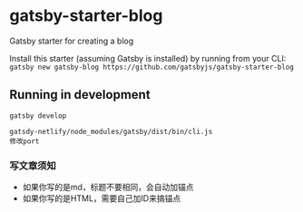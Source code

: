 # gatsby-starter-blog
Gatsby starter for creating a blog

Install this starter (assuming Gatsby is installed) by running from your CLI:
`gatsby new gatsby-blog https://github.com/gatsbyjs/gatsby-starter-blog`

## Running in development
`gatsby develop`

```
gatsdy-netlify/node_modules/gatsby/dist/bin/cli.js
修改port
```
### 写文章须知
- 如果你写的是md，标题不要相同，会自动加锚点
- 如果你写的是HTML，需要自己加ID来搞锚点
